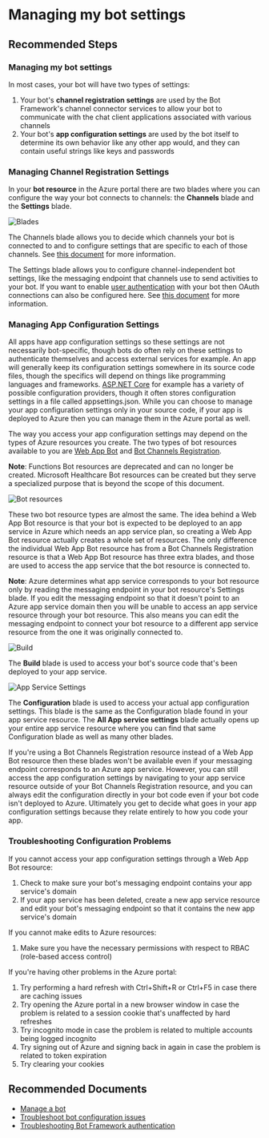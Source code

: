 <properties
	pageTitle="Managing my bot settings"
	description="Managing my bot settings"
	service="Microsoft.BotService"
	resource="botServices"
	authors="v-kydela,sanu-n,meetshamir"
	ms.author="v-kydela,snandan,andreo,saziz"
	displayOrder="104"
	selfHelpType="resource"
	supportTopicIds="32688652"
	resourceTags=""
	productPesIds="16152"
	cloudEnvironments="public,BlackForest,Fairfax,Mooncake"
	articleId="1C1B5100-DF66-4A9C-8CBA-979D2B10D8C2"
	ownershipId="Compute_BotService"
/>
# Managing my bot settings

## **Recommended Steps**

### **Managing my bot settings**

In most cases, your bot will have two types of settings:

1. Your bot's **channel registration settings** are used by the Bot Framework's channel connector services to allow your bot to communicate with the chat client applications associated with various channels
1. Your bot's **app configuration settings** are used by the bot itself to determine its own behavior like any other app would, and they can contain useful strings like keys and passwords

### **Managing Channel Registration Settings**

In your **bot resource** in the Azure portal there are two blades where you can configure the way your bot connects to channels: the **Channels** blade and the **Settings** blade.

![Blades](https://i.stack.imgur.com/R5xgh.png)

The Channels blade allows you to decide which channels your bot is connected to and to configure settings that are specific to each of those channels. See [this document](https://docs.microsoft.com/azure/bot-service/bot-service-manage-channels) for more information.

The Settings blade allows you to configure channel-independent bot settings, like the messaging endpoint that channels use to send activities to your bot. If you want to enable [user authentication](https://docs.microsoft.com/azure/bot-service/bot-builder-authentication) with your bot then OAuth connections can also be configured here. See [this document](https://docs.microsoft.com/azure/bot-service/bot-service-manage-settings) for more information.

### **Managing App Configuration Settings**

All apps have app configuration settings so these settings are not necessarily bot-specific, though bots do often rely on these settings to authenticate themselves and access external services for example. An app will generally keep its configuration settings somewhere in its source code files, though the specifics will depend on things like programming languages and frameworks. [ASP.NET Core](https://docs.microsoft.com/aspnet/core/fundamentals/configuration) for example has a variety of possible configuration providers, though it often stores configuration settings in a file called appsettings.json. While you can choose to manage your app configuration settings only in your source code, if your app is deployed to Azure then you can manage them in the Azure portal as well.

The way you access your app configuration settings may depend on the types of Azure resources you create. The two types of bot resources available to you are [Web App Bot](https://docs.microsoft.com/azure/bot-service/abs-quickstart) and [Bot Channels Registration](https://docs.microsoft.com/azure/bot-service/bot-service-quickstart-registration).

**Note**: Functions Bot resources are deprecated and can no longer be created. Microsoft Healthcare Bot resources can be created but they serve a specialized purpose that is beyond the scope of this document.

![Bot resources](https://i.stack.imgur.com/JvjgD.png)

These two bot resource types are almost the same. The idea behind a Web App Bot resource is that your bot is expected to be deployed to an app service in Azure which needs an app service plan, so creating a Web App Bot resource actually creates a whole set of resources. The only difference the individual Web App Bot resource has from a Bot Channels Registration resource is that a Web App Bot resource has three extra blades, and those are used to access the app service that the bot resource is connected to.

**Note**: Azure determines what app service corresponds to your bot resource only by reading the messaging endpoint in your bot resource's Settings blade. If you edit the messaging endpoint so that it doesn't point to an Azure app service domain then you will be unable to access an app service resource through your bot resource. This also means you can edit the messaging endpoint to connect your bot resource to a different app service resource from the one it was originally connected to.

![Build](https://i.stack.imgur.com/55H8U.png)

The **Build** blade is used to access your bot's source code that's been deployed to your app service.

![App Service Settings](https://i.stack.imgur.com/031Nz.png)

The **Configuration** blade is used to access your actual app configuration settings. This blade is the same as the Configuration blade found in your app service resource. The **All App service settings** blade actually opens up your entire app service resource where you can find that same Configuration blade as well as many other blades.

If you're using a Bot Channels Registration resource instead of a Web App Bot resource then these blades won't be available even if your messaging endpoint corresponds to an Azure app service. However, you can still access the app configuration settings by navigating to your app service resource outside of your Bot Channels Registration resource, and you can always edit the configuration directly in your bot code even if your bot code isn't deployed to Azure. Ultimately you get to decide what goes in your app configuration settings because they relate entirely to how you code your app.

### **Troubleshooting Configuration Problems**

If you cannot access your app configuration settings through a Web App Bot resource:

1. Check to make sure your bot's messaging endpoint contains your app service's domain
1. If your app service has been deleted, create a new app service resource and edit your bot's messaging endpoint so that it contains the new app service's domain

If you cannot make edits to Azure resources:

1. Make sure you have the necessary permissions with respect to RBAC (role-based access control)

If you're having other problems in the Azure portal:

1. Try performing a hard refresh with Ctrl+Shift+R or Ctrl+F5 in case there are caching issues
1. Try opening the Azure portal in a new browser window in case the problem is related to a session cookie that's unaffected by hard refreshes
1. Try incognito mode in case the problem is related to multiple accounts being logged incognito
1. Try signing out of Azure and signing back in again in case the problem is related to token expiration
1. Try clearing your cookies

## **Recommended Documents**

- [Manage a bot](https://docs.microsoft.com/azure/bot-service/bot-service-manage-overview)
- [Troubleshoot bot configuration issues](https://docs.microsoft.com/azure/bot-service/bot-service-troubleshoot-bot-configuration)
- [Troubleshooting Bot Framework authentication](https://docs.microsoft.com/azure/bot-service/bot-service-troubleshoot-authentication-problems)

